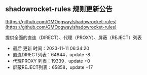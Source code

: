 ## shadowrocket-rules 规则更新公告

[https://github.com/GMOogway/shadowrocket-rules](https://github.com/GMOogway/shadowrocket-rules)

提供全面的直连（DIRECT）、代理（PROXY）、屏蔽（REJECT）列表
- 最后 更新 时间：2023-11-11 06:34:20
- 直连DIRECT列表：64844，update -8
- 代理PROXY 列表：19339，update +0
- 屏蔽REJECT列表：65858，update +17